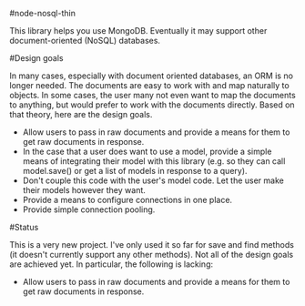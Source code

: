 #node-nosql-thin

This library helps you use MongoDB. Eventually it may support other document-oriented (NoSQL) databases.

#Design goals

In many cases, especially with document oriented databases, an ORM is no longer needed. The documents
are easy to work with and map naturally to objects. In some cases, the user many not even want to
map the documents to anything, but would prefer to work with the documents directly. Based on that
theory, here are the design goals.

 - Allow users to pass in raw documents and provide a means for them to get raw documents in response.
 - In the case that a user does want to use a model, provide a simple means of integrating their model
   with this library (e.g. so they can call model.save() or get a list of models in response to a query).
 - Don't couple this code with the user's model code. Let the user make their models however they want.
 - Provide a means to configure connections in one place.
 - Provide simple connection pooling.

#Status

This is a very new project. I've only used it so far for save and find methods (it doesn't currently
support any other methods). Not all of the design goals are achieved yet. In particular, the following
is lacking:

 - Allow users to pass in raw documents and provide a means for them to get raw documents in response.
